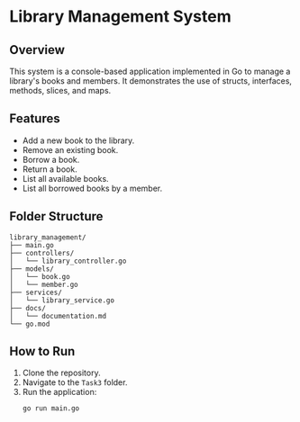 # Library Management System

## Overview
This system is a console-based application implemented in Go to manage a library's books and members. It demonstrates the use of structs, interfaces, methods, slices, and maps.

## Features
- Add a new book to the library.
- Remove an existing book.
- Borrow a book.
- Return a book.
- List all available books.
- List all borrowed books by a member.

## Folder Structure
```
library_management/
├── main.go
├── controllers/
│   └── library_controller.go
├── models/
│   └── book.go
│   └── member.go
├── services/
│   └── library_service.go
├── docs/
│   └── documentation.md
└── go.mod
```

## How to Run
1. Clone the repository.
2. Navigate to the `Task3` folder.
3. Run the application:
   ```bash
   go run main.go
   ```
